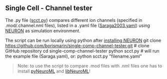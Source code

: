 ## Single Cell - Channel tester

The .py file ([scct.py](https://github.com/borismarin/single-comp-channel-tester/blob/master/scct.py)) compares different ion channels (specified in .mod/.channel.nml files), listed in a .yaml file ([Saraga2003.yaml](https://github.com/borismarin/single-comp-channel-tester/blob/master/Saraga2003.yaml)) using [NEURON](https://www.neuron.yale.edu/neuron/) as simulation environment.

The script can be run locally using python after [installing NEURON](https://www.neuron.yale.edu/neuron/download)
    git clone https://github.com/borismarin/single-comp-channel-tester.git # clone GitHub repository
    cd single-comp-channel-tester
    python scct.py  # will run the example file (Saraga.yaml), or:
    python scct.py "filename.yaml"

> Note: to use the script to compare .mod files with .nml files one has to install [pyNeuroML](https://github.com/NeuroML/pyNeuroML) and [libNeuroML](https://github.com/NeuralEnsemble/libNeuroML)!
